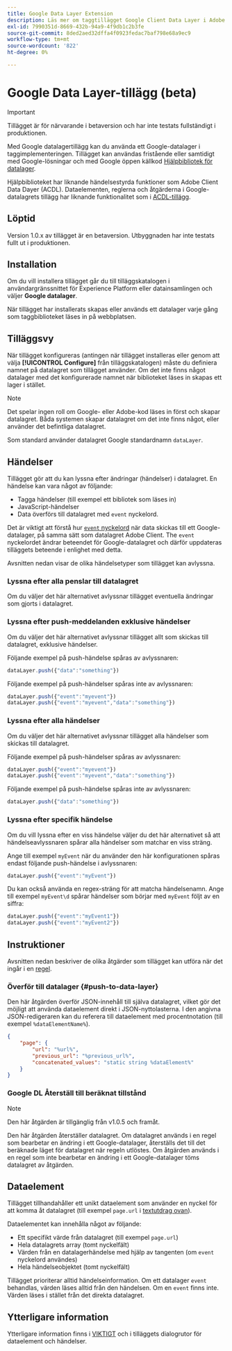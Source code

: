 ```yaml
---
title: Google Data Layer Extension
description: Läs mer om taggtillägget Google Client Data Layer i Adobe Experience Platform.
exl-id: 7990351d-8669-432b-94a9-4f9db1c2b3fe
source-git-commit: 8ded2aed32dffa4f0923fedac7baf798e68a9ec9
workflow-type: tm+mt
source-wordcount: '822'
ht-degree: 0%

---
```


# Google Data Layer-tillägg (beta)

>[!IMPORTANT]
>
>Tillägget är för närvarande i betaversion och har inte testats fullständigt i produktionen.

Med Google datalagertillägg kan du använda ett Google-datalager i taggimplementeringen. Tillägget kan användas fristående eller samtidigt med Google-lösningar och med Google öppen källkod [Hjälpbibliotek för datalager](https://github.com/google/data-layer-helper).

Hjälpbiblioteket har liknande händelsestyrda funktioner som Adobe Client Data Dayer (ACDL). Dataelementen, reglerna och åtgärderna i Google-datalagrets tillägg har liknande funktionalitet som i [ACDL-tillägg](../client-data-layer/overview.md).

## Löptid

Version 1.0.x av tillägget är en betaversion. Utbyggnaden har inte testats fullt ut i produktionen.

## Installation

Om du vill installera tillägget går du till tilläggskatalogen i användargränssnittet för Experience Platform eller datainsamlingen och väljer **Google datalager**.

När tillägget har installerats skapas eller används ett datalager varje gång som taggbiblioteket läses in på webbplatsen.

## Tilläggsvy

När tillägget konfigureras (antingen när tillägget installeras eller genom att välja **[!UICONTROL Configure]** från tilläggskatalogen) måste du definiera namnet på datalagret som tillägget använder. Om det inte finns något datalager med det konfigurerade namnet när biblioteket läses in skapas ett lager i stället.

>[!NOTE]
>
>Det spelar ingen roll om Google- eller Adobe-kod läses in först och skapar datalagret. Båda systemen skapar datalagret om det inte finns något, eller använder det befintliga datalagret.

Som standard använder datalagret Google standardnamn `dataLayer`.

## Händelser

Tillägget gör att du kan lyssna efter ändringar (händelser) i datalagret. En händelse kan vara något av följande:

* Tagga händelser (till exempel ett bibliotek som läses in)
* JavaScript-händelser
* Data överförs till datalagret med `event` nyckelord.

Det är viktigt att förstå hur [`event` nyckelord](https://developers.google.com/tag-platform/devguides/datalayer#use_a_data_layer_with_event_handlers) när data skickas till ett Google-datalager, på samma sätt som datalagret Adobe Client. The `event` nyckelordet ändrar beteendet för Google-datalagret och därför uppdateras tilläggets beteende i enlighet med detta.

Avsnitten nedan visar de olika händelsetyper som tillägget kan avlyssna.

### Lyssna efter alla penslar till datalagret

Om du väljer det här alternativet avlyssnar tillägget eventuella ändringar som gjorts i datalagret.

### Lyssna efter push-meddelanden exklusive händelser

Om du väljer det här alternativet avlyssnar tillägget allt som skickas till datalagret, exklusive händelser.

Följande exempel på push-händelse spåras av avlyssnaren:

```js
dataLayer.push({"data":"something"})
```

Följande exempel på push-händelser spåras inte av avlyssnaren:

```js
dataLayer.push({"event":"myevent"})
dataLayer.push({"event":"myevent","data":"something"})
```

### Lyssna efter alla händelser

Om du väljer det här alternativet avlyssnar tillägget alla händelser som skickas till datalagret.

Följande exempel på push-händelser spåras av avlyssnaren:

```js
dataLayer.push({"event":"myevent"})
dataLayer.push({"event":"myevent","data":"something"})
```

Följande exempel på push-händelse spåras inte av avlyssnaren:

```js
dataLayer.push({"data":"something"})
```

### Lyssna efter specifik händelse

Om du vill lyssna efter en viss händelse väljer du det här alternativet så att händelseavlyssnaren spårar alla händelser som matchar en viss sträng.

Ange till exempel `myEvent` när du använder den här konfigurationen spåras endast följande push-händelse i avlyssnaren:

```js
dataLayer.push({"event":"myEvent"})
```

Du kan också använda en regex-sträng för att matcha händelsenamn. Ange till exempel `myEvent\d` spårar händelser som börjar med `myEvent` följt av en siffra:

```js
dataLayer.push({"event":"myEvent1"})
dataLayer.push({"event":"myEvent2"})
```

## Instruktioner

Avsnitten nedan beskriver de olika åtgärder som tillägget kan utföra när det ingår i en [regel](../../../ui/managing-resources/rules.md).

### Överför till datalager {#push-to-data-layer}

Den här åtgärden överför JSON-innehåll till själva datalagret, vilket gör det möjligt att använda dataelement direkt i JSON-nyttolasterna. I den angivna JSON-redigeraren kan du referera till dataelement med procentnotation (till exempel `%dataElementName%`).

```json
{
    "page": {
        "url": "%url%",
        "previous_url": "%previous_url%",
        "concatenated_values": "static string %dataElement%"
    }
}
```

### Google DL Återställ till beräknat tillstånd

>[!NOTE]
>
>Den här åtgärden är tillgänglig från v1.0.5 och framåt.

Den här åtgärden återställer datalagret. Om datalagret används i en regel som bearbetar en ändring i ett Google-datalager, återställs det till det beräknade läget för datalagret när regeln utlöstes. Om åtgärden används i en regel som inte bearbetar en ändring i ett Google-datalager töms datalagret av åtgärden.

## Dataelement

Tillägget tillhandahåller ett unikt dataelement som använder en nyckel för att komma åt datalagret (till exempel `page.url` i [textutdrag ovan](#push-to-data-layer)).

Dataelementet kan innehålla något av följande:

* Ett specifikt värde från datalagret (till exempel `page.url`)
* Hela datalagrets array (tomt nyckelfält)
* Värden från en datalagerhändelse med hjälp av tangenten (om `event` nyckelord användes)
* Hela händelseobjektet (tomt nyckelfält)

Tillägget prioriterar alltid händelseinformation. Om ett datalager `event` behandlas, värden läses alltid från den händelsen. Om en `event` finns inte. Värden läses i stället från det direkta datalagret.

## Ytterligare information

Ytterligare information finns i [VIKTIGT](https://github.com/adobe/reactor-extension-googledatalayer/blob/main/README.md) och i tilläggets dialogrutor för dataelement och händelser.
